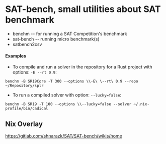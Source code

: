 # SAT-bench, small utilities about SAT benchmark

- benchm  -- for running a SAT Competition's benchmark
- sat-bench -- running micro benchmark(s)
- satbench2csv

#### Examples

* To compile and run a solver in the repository for a Rust project with options: `-E --rt 0.9`:
```
benchm -B SR19Core -T 300 --options \\-E\ \--rt\ 0.9 --repo ~/Repository/splr
```
* To run a compiled solver with option: `--lucky=false`:
```
benchm -B SR19 -T 100 --options \\--lucky=false --solver ~/.nix-profile/bin/cadical
```

## Nix Overlay

https://gitlab.com/shnarazk/SAT/SAT-bench/wikis/home
